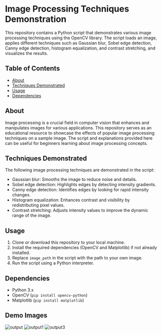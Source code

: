 # Image Processing Techniques Demonstration

This repository contains a Python script that demonstrates various image processing techniques using the OpenCV library. The script loads an image, applies different techniques such as Gaussian blur, Sobel edge detection, Canny edge detection, histogram equalization, and contrast stretching, and visualizes the results.

## Table of Contents

- [About](#about)
- [Techniques Demonstrated](#techniques-demonstrated)
- [Usage](#usage)
- [Dependencies](#dependencies)

## About

Image processing is a crucial field in computer vision that enhances and manipulates images for various applications. This repository serves as an educational resource to showcase the effects of popular image processing techniques on a sample image. The script and explanations provided here can be useful for beginners learning about image processing concepts.

## Techniques Demonstrated

The following image processing techniques are demonstrated in the script:

- Gaussian blur: Smooths the image to reduce noise and details.
- Sobel edge detection: Highlights edges by detecting intensity gradients.
- Canny edge detection: Identifies edges by looking for rapid intensity changes.
- Histogram equalization: Enhances contrast and visibility by redistributing pixel values.
- Contrast stretching: Adjusts intensity values to improve the dynamic range of the image.

## Usage

1. Clone or download this repository to your local machine.
2. Install the required dependencies (OpenCV and Matplotlib) if not already installed.
3. Replace `image_path` in the script with the path to your own image.
4. Run the script using a Python interpreter.

## Dependencies

- Python 3.x
- OpenCV (`pip install opencv-python`)
- Matplotlib (`pip install matplotlib`)
## Demo Images
![output](https://github.com/iamFury2K/Image-processing-project/assets/73428754/b30b8735-0dbe-40cf-aabb-fcb965153a67)
![output1](https://github.com/iamFury2K/Image-processing-project/assets/73428754/8ba17e70-cc2b-4122-8184-6811f570c86a)
![output3](https://github.com/iamFury2K/Image-processing-project/assets/73428754/fc632b9e-6b53-4d4e-b70c-b4c9de773117)
